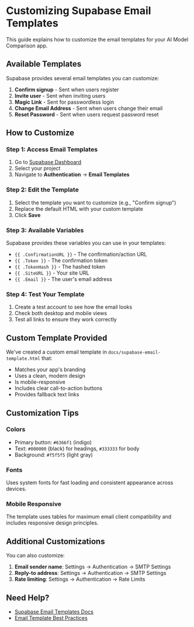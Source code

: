 # Customizing Supabase Email Templates

This guide explains how to customize the email templates for your AI Model Comparison app.

## Available Templates

Supabase provides several email templates you can customize:

1. **Confirm signup** - Sent when users register
2. **Invite user** - Sent when inviting users
3. **Magic Link** - Sent for passwordless login
4. **Change Email Address** - Sent when users change their email
5. **Reset Password** - Sent when users request password reset

## How to Customize

### Step 1: Access Email Templates

1. Go to [Supabase Dashboard](https://supabase.com/dashboard)
2. Select your project
3. Navigate to **Authentication** → **Email Templates**

### Step 2: Edit the Template

1. Select the template you want to customize (e.g., "Confirm signup")
2. Replace the default HTML with your custom template
3. Click **Save**

### Step 3: Available Variables

Supabase provides these variables you can use in your templates:

- `{{ .ConfirmationURL }}` - The confirmation/action URL
- `{{ .Token }}` - The confirmation token
- `{{ .TokenHash }}` - The hashed token
- `{{ .SiteURL }}` - Your site URL
- `{{ .Email }}` - The user's email address

### Step 4: Test Your Template

1. Create a test account to see how the email looks
2. Check both desktop and mobile views
3. Test all links to ensure they work correctly

## Custom Template Provided

We've created a custom email template in `docs/supabase-email-template.html` that:

- Matches your app's branding
- Uses a clean, modern design
- Is mobile-responsive
- Includes clear call-to-action buttons
- Provides fallback text links

## Customization Tips

### Colors
- Primary button: `#6366f1` (indigo)
- Text: `#000000` (black) for headings, `#333333` for body
- Background: `#f5f5f5` (light gray)

### Fonts
Uses system fonts for fast loading and consistent appearance across devices.

### Mobile Responsive
The template uses tables for maximum email client compatibility and includes responsive design principles.

## Additional Customizations

You can also customize:

1. **Email sender name**: Settings → Authentication → SMTP Settings
2. **Reply-to address**: Settings → Authentication → SMTP Settings
3. **Rate limiting**: Settings → Authentication → Rate Limits

## Need Help?

- [Supabase Email Templates Docs](https://supabase.com/docs/guides/auth/auth-email-templates)
- [Email Template Best Practices](https://supabase.com/docs/guides/auth/auth-email-templates#best-practices)
